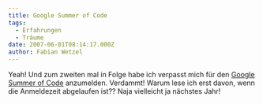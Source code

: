 ```yaml
---
title: Google Summer of Code
tags:
  - Erfahrungen
  - Träume
date: 2007-06-01T08:14:17.000Z
author: Fabian Wetzel
---
```


Yeah! Und zum zweiten mal in Folge habe ich verpasst mich für den [Google Summer of Code](http://code.google.com/soc/) anzumelden. Verdammt! Warum lese ich erst davon, wenn die Anmeldezeit abgelaufen ist?? Naja vielleicht ja nächstes Jahr!


